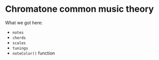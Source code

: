 # Chromatone common music theory

What we got here:

- `notes`
- `chords`
- `scales`
- `tunings`
- `noteColor()` function